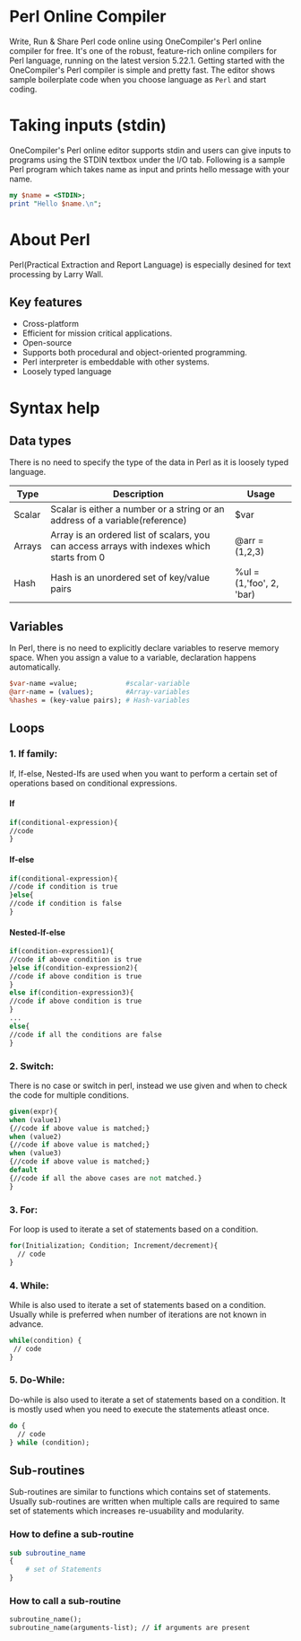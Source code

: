 # Perl Online Compiler

Write, Run & Share Perl code online using OneCompiler's Perl online compiler for free. It's one of the robust, feature-rich online compilers for Perl language, running on the latest version 5.22.1. Getting started with the OneCompiler's Perl compiler is simple and pretty fast. The editor shows sample boilerplate code when you choose language as `Perl` and start coding. 

# Taking inputs (stdin)

OneCompiler's Perl online editor supports stdin and users can give inputs to programs using the STDIN textbox under the I/O tab. Following is a sample Perl program which takes name as input and prints hello message with your name.

```perl
my $name = <STDIN>;             
print "Hello $name.\n";          
```
# About Perl

Perl(Practical Extraction and Report Language) is especially desined for text processing by Larry Wall. 

## Key features
* Cross-platform
* Efficient for mission critical applications.
* Open-source
* Supports both procedural and object-oriented programming.
* Perl interpreter is embeddable with other systems.
* Loosely typed language

# Syntax help

## Data types

There is no need to specify the type of the data in Perl as it is loosely typed language. 

|Type|Description|Usage|
|----|----|----|
|Scalar|Scalar is either a number or a string or an address of a variable(reference)|$var|
|Arrays|Array is an ordered list of scalars, you can access arrays with indexes which starts from 0|@arr = (1,2,3)|
|Hash|Hash is an unordered set of key/value pairs|%ul = (1,'foo', 2, 'bar)|


## Variables

In Perl, there is no need to explicitly declare variables to reserve memory space. When you assign a value to a variable, declaration happens automatically.

```perl
$var-name =value;            #scalar-variable
@arr-name = (values);        #Array-variables
%hashes = (key-value pairs); # Hash-variables 
```
## Loops

### 1. If family:

If, If-else, Nested-Ifs are used when you want to perform a certain set of operations based on conditional expressions.

#### If

```perl
if(conditional-expression){    
//code    
} 
```

#### If-else
```perl
if(conditional-expression){  
//code if condition is true  
}else{  
//code if condition is false  
} 
```

#### Nested-If-else
```perl
if(condition-expression1){  
//code if above condition is true  
}else if(condition-expression2){  
//code if above condition is true  
}  
else if(condition-expression3){  
//code if above condition is true  
}  
...  
else{  
//code if all the conditions are false  
}  
```

### 2. Switch:

There is no case or switch in perl, instead we use given and when to check the code for multiple conditions.

```perl
given(expr){    
when (value1)  
{//code if above value is matched;}    
when (value2)  
{//code if above value is matched;}   
when (value3)  
{//code if above value is matched;}  
default  
{//code if all the above cases are not matched.}     
} 
```

### 3. For:

For loop is used to iterate a set of statements based on a condition.

```perl
for(Initialization; Condition; Increment/decrement){  
  // code  
} 
```


### 4. While:

While is also used to iterate a set of statements based on a condition. Usually while is preferred when number of iterations are not known in advance.

```perl
while(condition) {  
 // code 
}  
```
### 5. Do-While:

Do-while is also used to iterate a set of statements based on a condition. It is mostly used when you need to execute the statements atleast once.

```perl
do {
  // code 
} while (condition); 
```

## Sub-routines

Sub-routines are similar to functions which contains set of statements. Usually sub-routines are written when multiple calls are required to same set of statements which increases re-usuability and modularity.

### How to define a sub-routine
```perl
sub subroutine_name 
{
	# set of Statements
}
```

### How to call a sub-routine
```perl
subroutine_name();
subroutine_name(arguments-list); // if arguments are present 
```

